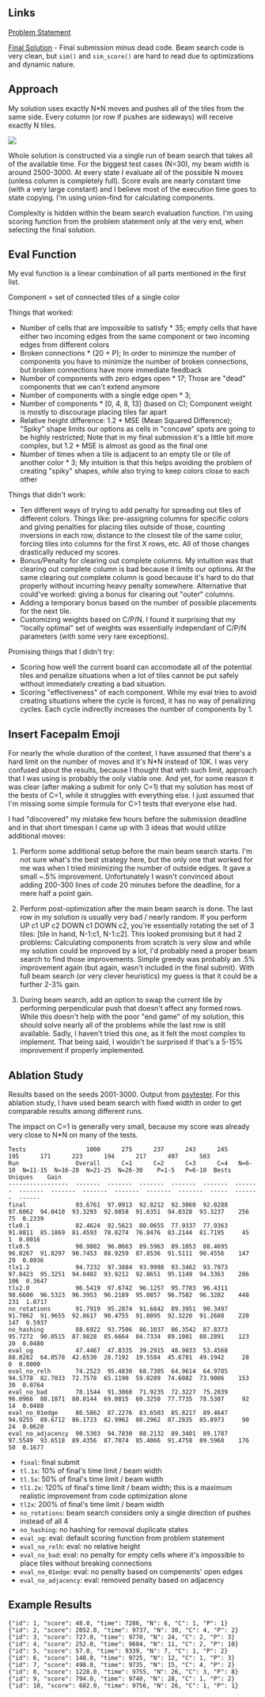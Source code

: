 ## Links
[Problem Statement](https://www.topcoder.com/challenges/30328975)

[Final Solution](https://github.com/FakePsyho/cpcontests/blob/master/topcoder/mm143/TreeMaker.cpp) - Final submission minus dead code. Beam search code is very clean, but `sim()` and `sim_score()` are hard to read due to optimizations and dynamic nature.

## Approach

My solution uses exactly N\*N moves and pushes all of the tiles from the same side. Every column (or row if pushes are sideways) will receive exactly N tiles. 

![](https://github.com/FakePsyho/cpcontests/blob/master/topcoder/mm143/seed1665.gif)

Whole solution is constructed via a single run of beam search that takes all of the available time. For the biggest test cases (N=30), my beam width is around 2500-3000. At every state I evaluate all of the possible N moves (unless column is completely full). Score evals are nearly constant time (with a very large constant) and I believe most of the execution time goes to state copying. I'm using union-find for calculating components.

Complexity is hidden within the beam search evaluation function. I'm using scoring function from the problem statement only at the very end, when selecting the final solution. 

## Eval Function

My eval function is a linear combination of all parts mentioned in the first list.

Component = set of connected tiles of a single color

Things that worked:

* Number of cells that are impossible to satisfy * 35; empty cells that have either two incoming edges from the same component or two incoming edges from different colors
* Broken connections * (20 + P); In order to minimize the number of components you have to minimize the number of broken connections, but broken connections have more immediate feedback
* Number of components with zero edges open * 17; Those are "dead" components that we can't extend anymore
* Number of components with a single edge open * 3; 
* Number of components * [0, 4, 8, 13] (based on C); Component weight is mostly to discourage placing tiles far apart
* Relative height difference: 1.2 * MSE (Mean Squared Difference); "Spiky" shape limits our options as cells in "concave" spots are going to be highly restricted; Note that in my final submission it's a little bit more complex, but 1.2 * MSE is almost as good as the final one
* Number of times when a tile is adjacent to an empty tile or tile of another color * 3; My intuition is that this helps avoiding the problem of creating "spiky" shapes, while also trying to keep colors close to each other


Things that didn't work:

* Ten different ways of trying to add penalty for spreading out tiles of different colors. Things like: pre-assigning columns for specific colors and giving penalties for placing tiles outside of those, counting inversions in each row, distance to the closest tile of the same color, forcing tiles into columns for the first X rows, etc. All of those changes drastically reduced my scores. 
* Bonus/Penalty for clearing out complete columns. My intuition was that clearing out complete column is bad because it limits our options. At the same clearing out complete column is good because it's hard to do that properly without incurring heavy penalty somewhere. Alternative that could've worked: giving a bonus for clearing out "outer" columns.
* Adding a temporary bonus based on the number of possible placements for the next tile.
* Customizing weights based on C/P/N. I found it surprising that my "locally optimal" set of weights was essentially independant of C/P/N parameters (with some very rare exceptions).


Promising things that I didn't try:

* Scoring how well the current board can accomodate all of the potential tiles and penalize situations when a lot of tiles cannot be put safely without immediately creating a bad situation.
* Scoring "effectiveness" of each component. While my eval tries to avoid creating situations where the cycle is forced, it has no way of penalizing cycles. Each cycle indirectly increases the number of components by 1. 

## Insert Facepalm Emoji

For nearly the whole duration of the contest, I have assumed that there's a hard limit on the number of moves and it's N\*N instead of 10K. I was very confused about the results, because I thought that with such limit, approach that I was using is probably the only viable one. And yet, for some reason it was clear (after making a submit for only C=1) that my solution has most of the bests of C=1, while it struggles with everything else. I just assumed that I'm missing some simple formula for C>1 tests that everyone else had.

I had "discovered" my mistake few hours before the submission deadline and in that short timespan I came up with 3 ideas that would utilize additional moves:

1. Perform some additional setup before the main beam search starts. I'm not sure what's the best strategy here, but the only one that worked for me was when I tried minimizing the number of outside edges. It gave a small ~.5% improvement. Unfortunately I wasn't convinced about adding 200-300 lines of code 20 minutes before the deadline, for a mere half a point gain.

2. Perform post-optimization after the main beam search is done. The last row in my solution is usually very bad / nearly random. If you perform UP c1 UP c2 DOWN c1 DOWN c2, you're essentially rotating the set of 3 tiles: [tile in hand, N-1:c1, N-1:c2]. This looked promising but it had 2 problems: Calculating components from scratch is very slow and while my solution could be improved by a lot, I'd probably need a proper beam search to find those improvements. Simple greedy was probably an .5% improvement again (but again, wasn't included in the final submit). With full beam search (or very clever heuristics) my guess is that it could be a further 2-3% gain.

3. During beam search, add an option to swap the current tile by performing perpendicular push that doesn't affect any formed rows. While this doesn't help with the poor "end game" of my solution, this should solve nearly all of the problems while the last row is still available. Sadly, I haven't tried this one, as it felt the most complex to implement. That being said, I wouldn't be surprised if that's a 5-15% improvement if properly implemented. 

## Ablation Study
Results based on the seeds 2001-3000. Output from [psytester](https://github.com/FakePsyho/psytester). For this ablation study, I have used beam search with fixed width in order to get comparable results among different runs.

The impact on C=1 is generally very small, because my score was already very close to N*N on many of the tests. 

```
Tests                 1000      275      237      243      245      195      171      223      194      217      497      503
Run                Overall      C=1      C=2      C=3      C=4   N=6-10  N=11-15  N=16-20  N=21-25  N=26-30    P=1-5   P=6-10  Bests  Uniques    Gain
-----------------  -------  -------  -------  -------  -------  -------  -------  -------  -------  -------  -------  -------  -----  -------  ------
final              93.6761  97.0913  92.8212  92.3060  92.0288  97.6062  94.0410  93.3293  92.0858  91.6351  94.0328  93.3237    256       75  0.2339
tlx0.1             82.4624  92.5623  80.0655  77.9337  77.9363  91.8811  85.1869  81.4593  78.0274  76.8476  83.2144  81.7195     45        1  0.0016
tlx0.5             90.9802  96.0663  89.5963  89.1053  88.4695  96.0267  91.8297  90.7453  88.9259  87.8536  91.5111  90.4556    147       29  0.0936
tlx1.2             94.7232  97.3884  93.9998  93.3462  93.7973  97.8423  95.3251  94.0402  93.9212  92.8651  95.1149  94.3363    286      106  0.3647
tlx2.0             96.5419  97.6742  96.1257  95.7783  96.4311  98.6600  96.5323  96.3953  96.2189  95.0857  96.7582  96.3282    448      231  1.0717
no_rotations       91.7919  95.2874  91.6842  89.3951  90.3497  91.7062  91.9655  92.8617  90.4755  91.8095  92.3220  91.2680    220      147  0.5937
no_hashing         88.6922  93.7506  86.1037  86.3542  87.8373  95.7272  90.0515  87.9828  85.6664  84.7334  89.1001  88.2891    123       20  0.0480
eval_og            47.4467  47.8335  39.2915  48.9033  53.4568  88.0282  64.0578  42.6530  28.7192  19.5584  45.6781  49.1942     28        0  0.0000
eval_no_relh       74.2523  95.4830  68.7305  64.9614  64.9785  94.5778  82.7033  72.7578  65.1190  59.0289  74.6082  73.9006    153       30  0.0764
eval_no_bad        78.1544  91.3060  71.9235  72.3227  75.2039  96.0966  88.1871  80.0144  69.0815  60.3250  77.7735  78.5307     92       14  0.0488
eval_no_01edge     86.5862  87.2276  83.6503  85.8217  89.4647  94.9255  89.6712  86.1723  82.9962  80.2962  87.2835  85.8973     90       24  0.0620
eval_no_adjacency  90.5303  94.7830  88.2132  89.3401  89.1787  97.5549  93.6518  89.4356  87.7074  85.4066  91.4758  89.5960    176       50  0.1677
```

* `final`: final submit
* `tl.1x`: 10% of final's time limit / beam width
* `tl.5x`: 50% of final's time limit / beam width
* `tl1.2x`: 120% of final's time limit / beam width; this is a maximum realistic improvement from code optimization alone
* `tl2x`: 200% of final's time limit / beam width
* `no_rotations`: beam search considers only a single direction of pushes instead of all 4
* `no_hashing`: no hashing for removal duplicate states
* `eval_og`: eval: default scoring function from problem statement
* `eval_no_relh`: eval: no relative height
* `eval_no_bad`: eval: no penalty for empty cells where it's impossible to place tiles without breaking connections
* `eval_no_01edge`: eval: no penalty based on compenents' open edges
* `eval_no_adjacency`: eval: removed penalty based on adjacency


## Example Results
```
{"id": 1, "score": 48.0, "time": 7286, "N": 6, "C": 1, "P": 1}
{"id": 2, "score": 2052.0, "time": 9737, "N": 30, "C": 4, "P": 2}
{"id": 3, "score": 727.0, "time": 9770, "N": 24, "C": 2, "P": 3}
{"id": 4, "score": 252.0, "time": 9684, "N": 11, "C": 2, "P": 10}
{"id": 5, "score": 57.0, "time": 9339, "N": 7, "C": 1, "P": 2}
{"id": 6, "score": 148.0, "time": 9725, "N": 12, "C": 1, "P": 3}
{"id": 7, "score": 498.0, "time": 9735, "N": 15, "C": 4, "P": 2}
{"id": 8, "score": 1228.0, "time": 9755, "N": 26, "C": 3, "P": 8}
{"id": 9, "score": 794.0, "time": 9740, "N": 28, "C": 1, "P": 2}
{"id": 10, "score": 682.0, "time": 9756, "N": 26, "C": 1, "P": 1}
```


